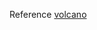 Reference
[volcano](https://huntsmancancerinstitute.github.io/hciR/volcano.html)
<!--stackedit_data:
eyJoaXN0b3J5IjpbLTExMjQxOTQ2MzhdfQ==
-->